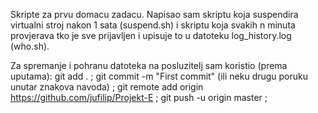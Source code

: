 Skripte za prvu domacu zadacu. Napisao sam skriptu koja suspendira virtualni stroj nakon 1 sata (suspend.sh) i skriptu koja svakih n minuta provjerava tko je sve prijavljen i upisuje to u datoteku log_history.log (who.sh).

Za spremanje i pohranu datoteka na posluzitelj sam koristio (prema uputama):
	git add . ;
	git commit -m "First commit" (ili neku drugu poruku unutar znakova navoda) ;
	git remote add origin https://github.com/jufilip/Projekt-E ;
	git push -u origin master ;
